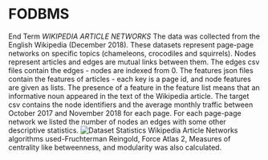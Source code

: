 # FODBMS
End Term
*WIKIPEDIA ARTICLE NETWORKS*
The data was collected from the English Wikipedia (December 2018). 
These datasets represent page-page networks on specific topics (chameleons, crocodiles and squirrels). 
Nodes represent articles and edges are mutual links between them.
The edges csv files contain the edges - nodes are indexed from 0.
The features json files contain the features of articles - each key is a page id, and node features are given as lists.
The presence of a feature in the feature list means that an informative noun appeared in the text of the Wikipedia article.
The target csv contains the node identifiers and the average monthly traffic between October 2017 and November 2018 for each page.
For each page-page network we listed the number of nodes an edges with some other descriptive statistics.
![Dataset Statistics](https://user-images.githubusercontent.com/93217990/163681263-53ec0b06-cf81-4c3e-afee-791ec0e99aa9.jpeg)
Wikipedia Article Networks algorithms used-Fruchterman Reingold, Force Atlas 2, Measures of centrality like betweenness, and modularity was also calculated.
